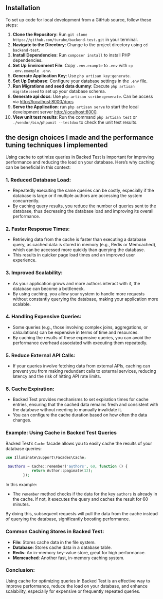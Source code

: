 ## Installation

To set up code for local development from a GitHub source, follow these steps:

1. **Clone the Repository**: Run `git clone https://github.com/turahe/backend-test.git` in your terminal.
2. **Navigate to the Directory**: Change to the project directory using `cd backend-test`.
3. **Install Dependencies**: Run `composer install` to install PHP dependencies.
4. **Set Up Environment File**: Copy `.env.example` to `.env` with `cp .env.example .env`.
5. **Generate Application Key**: Use `php artisan key:generate`.
6. **Set Up Database**: Configure your database settings in the `.env` file.
7. **Run Migrations and seed data dummy**: Execute `php artisan migrate:seed` to set up your database schema.
8. **Generate api docs**: Use `php artisan scribe:generate`. Can be access via <http://localhost:8000/docs>
9. **Serve the Application**: run `php artisan serve` to start the local development server <http://localhost:8000>.
10. **View unit test results**: Run the command `php artisan test` or `./vendor/bin/phpunit --testdox` to check the unit test results.

## the design choices I made and the performance tuning techniques I implemented

Using cache to optimize queries in Backed Test is important for improving performance and reducing the load on your database. Here’s why caching can be beneficial in this context:

### 1. **Reduced Database Load**:
- Repeatedly executing the same queries can be costly, especially if the database is large or if multiple authors are accessing the system concurrently.
- By caching query results, you reduce the number of queries sent to the database, thus decreasing the database load and improving its overall performance.

### 2. **Faster Response Times**:
- Retrieving data from the cache is faster than executing a database query, as cached data is stored in memory (e.g., Redis or Memcached), which can be accessed more quickly than querying the database.
- This results in quicker page load times and an improved user experience.

### 3. **Improved Scalability**:
- As your application grows and more authors interact with it, the database can become a bottleneck.
- By using caching, you allow your system to handle more requests without constantly querying the database, making your application more scalable.

### 4. **Handling Expensive Queries**:
- Some queries (e.g., those involving complex joins, aggregations, or calculations) can be expensive in terms of time and resources.
- By caching the results of these expensive queries, you can avoid the performance overhead associated with executing them repeatedly.

### 5. **Reduce External API Calls**:
- If your queries involve fetching data from external APIs, caching can prevent you from making redundant calls to external services, reducing latency and the risk of hitting API rate limits.

### 6. **Cache Expiration**:
- Backed Test provides mechanisms to set expiration times for cache entries, ensuring that the cached data remains fresh and consistent with the database without needing to manually invalidate it.
- You can configure the cache duration based on how often the data changes.

### Example: Using Cache in Backed Test Queries
Backed Test’s `Cache` facade allows you to easily cache the results of your database queries:

```php
use Illuminate\Support\Facades\Cache;

 $authors = Cache::remember('authors', 60, function () {
            return Author::paginate(12);
        });
```

In this example:
- The `remember` method checks if the data for the key `authors` is already in the cache. If not, it executes the query and caches the result for 60 minutes.

By doing this, subsequent requests will pull the data from the cache instead of querying the database, significantly boosting performance.

### Common Caching Stores in Backed Test:
- **File**: Stores cache data in the file system.
- **Database**: Stores cache data in a database table.
- **Redis**: An in-memory key-value store, great for high performance.
- **Memcached**: Another fast, in-memory caching system.

### Conclusion:
Using cache for optimizing queries in Backed Test is an effective way to improve performance, reduce the load on your database, and enhance scalability, especially for expensive or frequently repeated queries.

